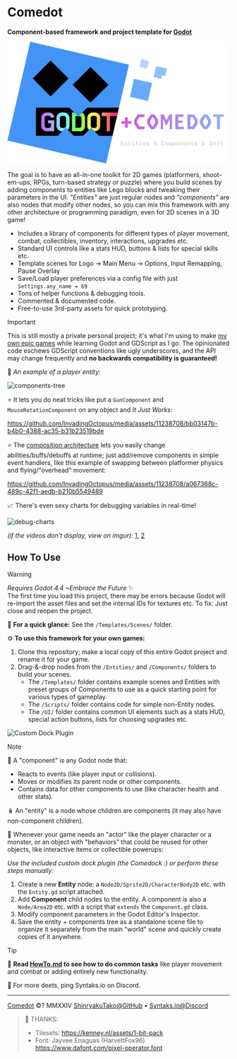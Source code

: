 # Comedot

**Component-based framework and project template for [Godot][godot]**

![Godot+Comedot Logo][logo]

The goal is to have an all-in-one toolkit for 2D games (platformers, shoot-em-ups, RPGs, turn-based strategy or puzzle) where you build scenes by adding components to entities like Lego blocks and tweaking their parameters in the UI. _"Entities"_ are just regular nodes and _"components"_ are also nodes that modify other nodes, so you can mix this framework with any other architecture or programming paradigm, even for 2D scenes in a 3D game!

* Includes a library of components for different types of player movement, combat, collectibles, inventory, interactions, upgrades etc.
* Standard UI controls like a stats HUD, buttons & lists for special skills etc.
* Template scenes for Logo → Main Menu → Options, Input Remapping, Pause Overlay
* Save/Load player preferences via a config file with just `Settings.any_name = 69`
* Tons of helper functions & debugging tools.
* Commented & documented code.
* Free-to-use 3rd-party assets for quick prototyping.

> [!IMPORTANT]
> This is still mostly a private personal project; it's what I'm using to make [my own epic games][itch] while learning Godot and GDScript as I go. The opinionated code eschews GDScript conventions like ugly underscores, and the API may change frequently and **no backwards compatibility is guaranteed!**


🌳 _An example of a player entity:_

![components-tree]

⭐️ It lets you do neat tricks like put a `GunComponent` and `MouseRotationComponent` on any object and _It Just Works:_  

https://github.com/InvadingOctopus/media/assets/11238708/bb03147b-b4b0-4388-ac35-b31b23519bde

⭐️ The [composition architecture][composition-over-inheritance] lets you easily change abilities/buffs/debuffs at runtime; just add/remove components in simple event handlers, like this example of swapping between platformer physics and flying/"overhead" movement:

https://github.com/InvadingOctopus/media/assets/11238708/a067368c-489c-42f1-aedb-b210b5549489

📈 There's even sexy charts for debugging variables in real-time!

![debug-charts]

_(if the videos don't display, view on imgur):_ [1][rocks-with-guns], [2][swapping-components]


## How To Use

> [!WARNING]  
> _Requires Godot 4.4 ~Embrace the Future_ ✨  
> The first time you load this project, there may be errors because Godot will re-import the asset files and set the internal IDs for textures etc. To fix: Just close and reopen the project.

🚀 **For a quick glance:** See the `/Templates/Scenes/` folder.

⚙️ **To use this framework for your own games:**

1. Clone this repository; make a local copy of this entire Godot project and rename it for your game.
2. Drag-&-drop nodes from the `/Entities/` and `/Components/` folders to build your scenes.
	* The `/Templates/` folder contains example scenes and Entities with preset groups of Components to use as a quick starting point for various types of gameplay.
	* The `/Scripts/` folder contains code for simple non-Entity nodes.
	* The `/UI/` folder contains common UI elements such as a stats HUD, special action buttons, lists for choosing upgrades etc.

![Custom Dock Plugin][comedock]

> [!NOTE]
> 🧩 A "component" is any Godot node that:
> * Reacts to events (like player input or collisions).
> * Moves or modifies its parent node or other components.
> * Contains data for other components to use (like character health and other stats).
>
> 🪆 An "entity" is a node whose children are components (it may also have non-component children).

🎳 Whenever your game needs an "actor" like the player character or a monster, or an object with "behaviors" that could be reused for other objects, like interactive items or collectible powerups:

_Use the included custom dock plugin (the Comedock :) or perform these steps manually:_

1. Create a new **Entity** node: a `Node2D/Sprite2D/CharacterBody2D` etc. with the `Entity.gd` script attached.
2. Add **Component** child nodes to the entity. A component is also a `Node/Area2D` etc. with a script that `extends` the `Component.gd` class.
3. Modify component parameters in the Godot Editor's Inspector.
4. Save the entity + components tree as a standalone scene file to organize it separately from the main "world" scene and quickly create copies of it anywhere.

> [!TIP]
> 📜 **Read [HowTo.md][howto] to see how to do common tasks** like player movement and combat or adding entirely new functionality.
>
> 💬 For more deets, ping Syntaks.io on Discord.

----

[Comedot][repository] ©? MMXXIV [ShinryakuTako@GitHub][github] • [Syntaks.io@Discord][discord]

> 🤍 THANKS:  
> * Tilesets:	https://kenney.nl/assets/1-bit-pack  
> * Font:		Jayvee Enaguas (HarvettFox96) https://www.dafont.com/pixel-operator.font

[repository]: https://github.com/invadingoctopus/comedot
[website]: https://invadingoctopus.io
[license]: License.txt
[patreon]: https://www.patreon.com/invadingoctopus
[discord]: https://discord.gg/jZG3cBFt7u
[twitter]: https://twitter.com/invadingoctopus
[mastodon]:https://mastodon.gamedev.place/@Syntaks
[github]:  https://github.com/ShinryakuTako
[itch]:    https://syntaks.itch.io

[howto]:		HowTo.md
[conventions]:	Conventions.md
[thanks]:		Thanks.md
[todo]:			ToDo.md

[godot]: https://github.com/godotengine/godot "Godot Game Engine"
[composition-over-inheritance]: https://en.wikipedia.org/wiki/Composition_over_inheritance
[entity–component–system]: https://en.wikipedia.org/wiki/Entity_component_system

[logo]: /Assets/Logos/Comedot.png "Godot+Comedot Logo"
[components-tree]: https://i.imgur.com/7M0pH3v.png "Example Components Tree for a Player Entity"
[rocks-with-guns]: https://i.imgur.com/wH84m23.mp4 "Rocks with Guns"
[swapping-components]: https://i.imgur.com/iS0xjdI.mp4 "Swapping Control Components"
[debug-charts]: https://i.imgur.com/jgAjmzY.png "Debug Chart Windows"
[comedock]: https://i.imgur.com/oY4WymY.png "Custom Godot Editor Dock Plugin"
